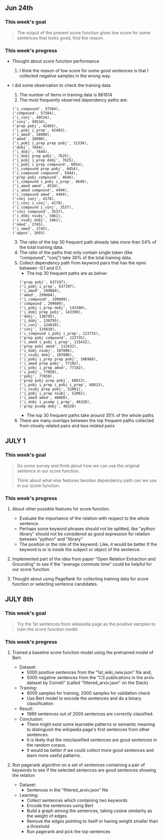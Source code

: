 ## Jun 24th

### This week's goal
> The output of the present score function gives low score for some sentences that looks good, find the reason.

### This week's progress

+ Thought about score function performance

    1. I think the reason of low score for some good sentences is that I collected negative samples in the wrong way.

+ I did some observation to check the training data

    1. The number of items in training data is 861614
    2. The most frequently observed dependency paths are:

    ```
    ('i_compound', 57504),
    ('compound', 57504),
    ('i_conj', 49534),
    ('conj', 49534),
    ('prep pobj', 42483),
    ('i_pobj i_prep', 42483),
    ('i_amod', 38900),
    ('amod', 38900),
    ('i_pobj i_prep prep pobj', 11338),
    ('dobj', 7644),
    ('i_dobj', 7644),
    ('i_dobj prep pobj', 7625),
    ('i_pobj i_prep dobj', 7625),
    ('i_pobj i_prep compound', 6054),
    ('i_compound prep pobj', 6054),
    ('i_compound compound', 5944),
    ('prep pobj compound', 4646),
    ('i_compound i_pobj i_prep', 4646),
    ('i_amod amod', 4534),
    ('i_amod compound', 4494),
    ('i_compound amod', 4494),
    ('conj conj', 4178),
    ('i_conj i_conj', 4178),
    ('i_compound i_conj', 3537),
    ('conj compound', 3537),
    ('i_dobj nsubj', 3461),
    ('i_nsubj dobj', 3461),
    ('nmod', 2745),
    ('i_nmod', 2745),
    ('appos', 2693)
    ```
    3. The ratio of the top 30 frequent path already take more than 54% of the total training data.
    4. The ratio of the paths that only contain single token (like "compound", "conj") take 39% of the total training data.
    5. Collect dependency path from keyword pairs that has the npmi between -0.1 and 0.1. 
        + The top 30 frequent paths are as below:
        ```
        ('prep pobj', 637197),
        ('i_pobj i_prep', 637197),
        ('i_amod', 299884),
        ('amod', 299884),
        ('i_compound', 299609),
        ('compound', 299609),
        ('i_pobj i_prep dobj', 143390),
        ('i_dobj prep pobj', 143390),
        ('dobj', 138795),
        ('i_dobj', 138795),
        ('i_conj', 124810),
        ('conj', 124810),
        ('i_compound i_pobj i_prep', 123735),
        ('prep pobj compound', 123735),
        ('i_amod i_pobj i_prep', 115432),
        ('prep pobj amod', 115432),
        ('i_dobj nsubj', 107806),
        ('i_nsubj dobj', 107806),
        ('i_pobj i_prep prep pobj', 106960),
        ('i_amod prep pobj', 77102),
        ('i_pobj i_prep amod', 77102),
        ('i_pobj', 77050),
        ('pobj', 77050),
        ('prep pobj prep pobj', 68813),
        ('i_pobj i_prep i_pobj i_prep', 68813),
        ('i_nsubj prep pobj', 52061),
        ('i_pobj i_prep nsubj', 52061),
        ('i_amod amod', 48060),
        ('i_dobj i_pcomp i_prep', 46328),
        ('prep pcomp dobj', 46328)
        ```
        + The top 30 frequent paths take around 35% of the whole paths
    6. There are many overlaps between the top frequent paths collected from closely related pairs and less related pairs

## JULY 1

### This week's goal
> Do some survey and think about how we can use the original sentence in our score function.
>
> Think about what else features besides dependency path can we use in our score function.

### This week's progress

1. About other possible features for score function.
    + Evaluate the importance of the relation with respect to the whole sentence.
    + Perhaps some keyword phrases should not be splitted, like "python library" should not be considered as good expression for relation between "python" and "library"
    + The position or the role of the keyword. Like, it would be better if the keyword is or is inside the subject or object of the sentence.

2. Implemented part of the idea from paper "Open Relation Extraction and Grounding" to see if the "average commute time" could be helpful for our score function.

3. Thought about using PageRank for collecting training data for score function or selecting sentence candidates.

## JULY 8th

### This week's goal
> Try the 1st sentences from wikipedia page as the positive samples to train the score function model

### This week's progress

1. Trained a baseline score function model using the pretrained model of Bert.
    + Dataset: 
        + 5000 positive sentences from the "1st_wiki_new.json" file and,
        + 5000 negative sentences from the "CS publications in the arxiv dataset by Cornell" (called "filtered_arxiv.json" on the Slack)
    + Training:
        + 8000 samples for training, 2000 samples for validation check
        + Use Bert model to encode the sentences and do a binary classification
    + Result:
        + 1989 sentences out of 2000 sentences are correctly classified.
    + Conclusion:
        + There might exist some learnable patterns or semantic meaning to distinguish the wikipedia page's first sentences from other sentences.
        + It is likely that the misclassified sentences are good sentences in the random corpus.
        + It would be better if we could collect more good sentences and learn more useful patterns.
        
2. Run pagerank algorithm on a set of sentences containing a pair of keywords to see if the selected sentences are good sentences showing the relation
    + Dataset:
        + Sentences in the "filtered_arxiv.json" file
    + Learning:
        + Collect sentences which containing two keywords
        + Encode the sentences using Bert
        + Build a graph among the sentences, taking cosine similarity as the weight of edges
        + Remove the edges pointing to itself or having weight smaller than a threshold
        + Run pagerank and pick the top sentences